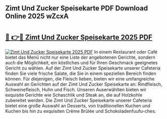 ## Zimt Und Zucker Speisekarte PDF Download Online 2025 wZcxA

# <h2><a href="http://gcea7rn.nevu.top/?p=Zimt+Und+Zucker+Speisekarte">🔗 👉🔴 Zimt Und Zucker Speisekarte 2025 PDF</a></h2>

[![Zimt Und Zucker Speisekarte 2025 PDF](https://i.imgur.com/dBaPXMq.png)](http://gcea7rn.nevu.top/?p=Zimt+Und+Zucker+Speisekarte)
In einem Restaurant oder Café bietet das Menü nicht nur eine Liste der angebotenen Gerichte, sondern auch die Möglichkeit, ein köstliches und für Ihren Geschmack geeignetes Gericht zu wählen. Auf der Zimt Und Zucker Speisekarte unserer Cafeteria finden Sie viele frische Salate, die Sie in einem speziellen Bereich finden können. Für diejenigen, die Fleisch lieben, bieten wir eine umfangreiche Auswahl an Gerichten auf der Zimt Und Zucker Speisekarte an: Rindfleisch, Schweinefleisch, Huhn und Fisch. Unseren Auserwählten bieten wir exquisite Gerichte wie Schaschlik und Steak an, die auf Holzkohle zubereitet werden. Die Zimt Und Zucker Speisekarte unserer Cafeteria bietet eine große Auswahl an Desserts, von traditionellen Kuchen und Kuchen bis hin zu exquisiten Crème Brûlée und Schokoladenfuufu-ches.
